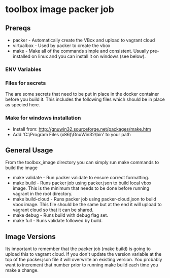 # toolbox image packer job

## Prereqs

- packer - Automatically create the VBox and upload to vagrant cloud
- virtualbox - Used by packer to create the vbox
- make - Make all of the commands simple and consistent. Usually pre-installed on linux and you can install it on windows (see below).

### ENV Variables

### Files for secrets

The are some secrets that need to be put in place in the docker container before you build it.  This includes the following files which should be in place as specied here.

### Make for windows installation

- Install from: http://gnuwin32.sourceforge.net/packages/make.htm
- Add 'C:\Program Files (x86)\GnuWin32\bin' to your path

## General Usage

From the toolbox_image directory you can simply run make commands to build the image 

- make validate - Run packer validate to ensure correct formatting.
- make build - Runs packer job using packer.json to build local vbox image.  This is the minimum that needs to be done before running vagrant in the root directory.
- make build-cloud - Runs packer job using packer-cloud.json to build vbox image.  This file should be the same but at the end it will upload to vagrant cloud so that it can be shared.  
- make debug - Runs build with debug flag set.
- make full - Runs validate followed by build.

## Image Versions

Its important to remember that the packer job (make build) is going to upload this to vagrant cloud.  If you don't update the version variable at the top of the packer.json file it will overwrite an existing version.  You probably want to increment that number prior to running make build each time you make a change.
